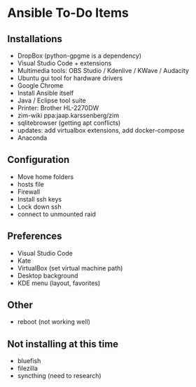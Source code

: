 # Ansible To-Do Items

## Installations

* DropBox (python-gpgme is a dependency)
* Visual Studio Code + extensions
* Multimedia tools: OBS Studio / Kdenlive / KWave / Audacity
* Ubuntu gui tool for hardware drivers
* Google Chrome
* Install Ansible itself
* Java / Eclipse tool suite
* Printer: Brother HL-2270DW
* zim-wiki ppa:jaap.karssenberg/zim
* sqlitebrowser (getting apt conflicts)
* updates: add virtualbox extensions, add docker-compose
* Anaconda

## Configuration

* Move home folders
* hosts file
* Firewall
* Install ssh keys
* Lock down ssh
* connect to unmounted raid

## Preferences

* Visual Studio Code
* Kate
* VirtualBox (set virtual machine path)
* Desktop background
* KDE menu (layout, favorites)

## Other

* reboot (not working well)

## Not installing at this time

* bluefish
* filezilla
* syncthing (need to research)
